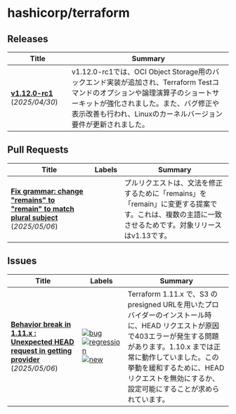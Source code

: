 # hashicorp/terraform

## Releases

| Title | Summary |
| --- | --- |
| **[v1.12.0-rc1](https://github.com/hashicorp/terraform/releases/tag/v1.12.0-rc1)** (_2025/04/30_) | v1.12.0-rc1では、OCI Object Storage用のバックエンド実装が追加され、Terraform Testコマンドのオプションや論理演算子のショートサーキットが強化されました。また、バグ修正や表示改善も行われ、Linuxのカーネルバージョン要件が更新されました。 |

## Pull Requests

| Title | Labels | Summary |
| --- | --- | --- |
| **[Fix grammar: change "remains" to "remain" to match plural subject](https://github.com/hashicorp/terraform/pull/36988)** (_2025/05/06_) |  | プルリクエストは、文法を修正するために「remains」を「remain」に変更する提案です。これは、複数の主語に一致させるためです。対象リリースはv1.13です。 |

## Issues

| Title | Labels | Summary |
| --- | --- | --- |
| **[Behavior break in 1.11.x : Unexpected HEAD request in getting provider](https://github.com/hashicorp/terraform/issues/36987)** (_2025/05/06_) | [![bug](https://img.shields.io/badge/-bug-f7c6c7)](https://github.com/hashicorp/terraform/labels/bug) [![regression](https://img.shields.io/badge/-regression-e11d21)](https://github.com/hashicorp/terraform/labels/regression) [![new](https://img.shields.io/badge/-new-c2e0c6)](https://github.com/hashicorp/terraform/labels/new) | Terraform 1.11.x で、S3 の presigned URLを用いたプロバイダーのインストール時に、HEAD リクエストが原因で403エラーが発生する問題があります。1.10.x までは正常に動作していました。この挙動を緩和するために、HEADリクエストを無効にするか、設定可能にすることが求められています。 |


